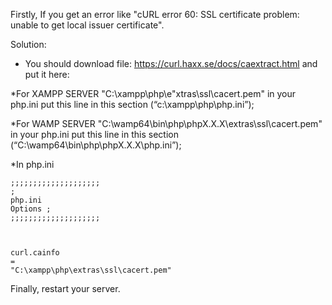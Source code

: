 Firstly, If you get an error like "cURL error 60: SSL certificate problem: unable to get local issuer certificate".

Solution:
- You should download file:
https://curl.haxx.se/docs/caextract.html  and put it here:

*For XAMPP SERVER
    "C:\xampp\php\e"xtras\ssl\cacert.pem"
in your php.ini put this line in this section (“c:\xampp\php\php.ini”);

*For WAMP SERVER
    "C:\wamp64\bin\php\phpX.X.X\extras\ssl\cacert.pem" 
in your php.ini put this line in this section (“C:\wamp64\bin\php\phpX.X.X\php.ini”);

*In php.ini

<code class="hljs"><span class="pun">;;;;;;;;;;;;;;;;;;;;</span>
<span class="pun">;</span><span class="pln"> php</span><span class="pun">.</span><span class="pln">ini </span><span class="typ">Options</span>  <span class="pun">;</span>
<span class="pun">;;;;;;;;;;;;;;;;;;;;</span><span class="pln">

curl</span><span class="pun">.</span><span class="pln">cainfo </span><span class="pun">=</span> <span class="str"><span class="hljs-string">"C:\xampp\php\extras\ssl\cacert.pem"</span></span></code>

Finally, restart your server.
